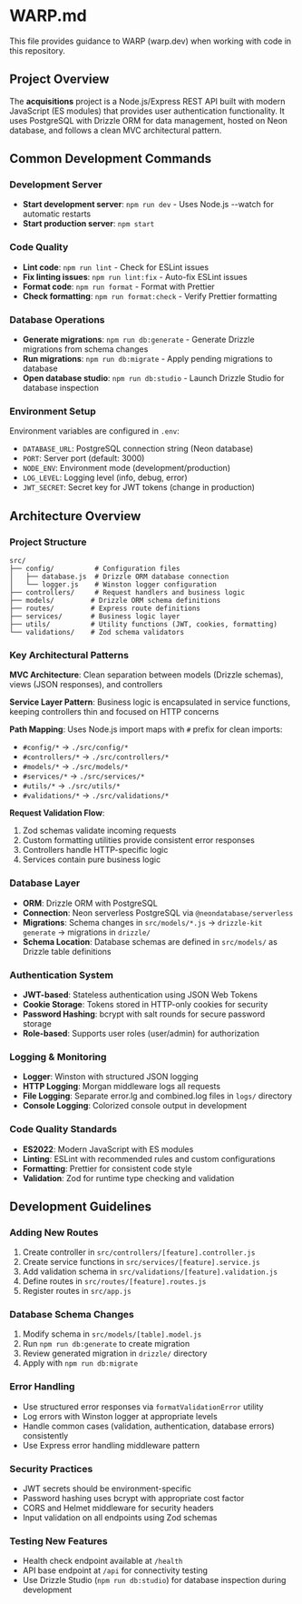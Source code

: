 # WARP.md

This file provides guidance to WARP (warp.dev) when working with code in this repository.

## Project Overview

The **acquisitions** project is a Node.js/Express REST API built with modern JavaScript (ES modules) that provides user authentication functionality. It uses PostgreSQL with Drizzle ORM for data management, hosted on Neon database, and follows a clean MVC architectural pattern.

## Common Development Commands

### Development Server
- **Start development server**: `npm run dev` - Uses Node.js --watch for automatic restarts
- **Start production server**: `npm start`

### Code Quality
- **Lint code**: `npm run lint` - Check for ESLint issues
- **Fix linting issues**: `npm run lint:fix` - Auto-fix ESLint issues
- **Format code**: `npm run format` - Format with Prettier
- **Check formatting**: `npm run format:check` - Verify Prettier formatting

### Database Operations
- **Generate migrations**: `npm run db:generate` - Generate Drizzle migrations from schema changes
- **Run migrations**: `npm run db:migrate` - Apply pending migrations to database
- **Open database studio**: `npm run db:studio` - Launch Drizzle Studio for database inspection

### Environment Setup
Environment variables are configured in `.env`:
- `DATABASE_URL`: PostgreSQL connection string (Neon database)
- `PORT`: Server port (default: 3000)
- `NODE_ENV`: Environment mode (development/production)
- `LOG_LEVEL`: Logging level (info, debug, error)
- `JWT_SECRET`: Secret key for JWT tokens (change in production)

## Architecture Overview

### Project Structure
```
src/
├── config/          # Configuration files
│   ├── database.js  # Drizzle ORM database connection
│   └── logger.js    # Winston logger configuration
├── controllers/     # Request handlers and business logic
├── models/         # Drizzle ORM schema definitions
├── routes/         # Express route definitions
├── services/       # Business logic layer
├── utils/          # Utility functions (JWT, cookies, formatting)
└── validations/    # Zod schema validators
```

### Key Architectural Patterns

**MVC Architecture**: Clean separation between models (Drizzle schemas), views (JSON responses), and controllers

**Service Layer Pattern**: Business logic is encapsulated in service functions, keeping controllers thin and focused on HTTP concerns

**Path Mapping**: Uses Node.js import maps with `#` prefix for clean imports:
- `#config/*` → `./src/config/*`
- `#controllers/*` → `./src/controllers/*`
- `#models/*` → `./src/models/*`
- `#services/*` → `./src/services/*`
- `#utils/*` → `./src/utils/*`
- `#validations/*` → `./src/validations/*`

**Request Validation Flow**: 
1. Zod schemas validate incoming requests
2. Custom formatting utilities provide consistent error responses
3. Controllers handle HTTP-specific logic
4. Services contain pure business logic

### Database Layer
- **ORM**: Drizzle ORM with PostgreSQL
- **Connection**: Neon serverless PostgreSQL via `@neondatabase/serverless`
- **Migrations**: Schema changes in `src/models/*.js` → `drizzle-kit generate` → migrations in `drizzle/`
- **Schema Location**: Database schemas are defined in `src/models/` as Drizzle table definitions

### Authentication System
- **JWT-based**: Stateless authentication using JSON Web Tokens
- **Cookie Storage**: Tokens stored in HTTP-only cookies for security
- **Password Hashing**: bcrypt with salt rounds for secure password storage
- **Role-based**: Supports user roles (user/admin) for authorization

### Logging & Monitoring
- **Logger**: Winston with structured JSON logging
- **HTTP Logging**: Morgan middleware logs all requests
- **File Logging**: Separate error.lg and combined.log files in `logs/` directory
- **Console Logging**: Colorized console output in development

### Code Quality Standards
- **ES2022**: Modern JavaScript with ES modules
- **Linting**: ESLint with recommended rules and custom configurations
- **Formatting**: Prettier for consistent code style
- **Validation**: Zod for runtime type checking and validation

## Development Guidelines

### Adding New Routes
1. Create controller in `src/controllers/[feature].controller.js`
2. Create service functions in `src/services/[feature].service.js`
3. Add validation schema in `src/validations/[feature].validation.js`
4. Define routes in `src/routes/[feature].routes.js`
5. Register routes in `src/app.js`

### Database Schema Changes
1. Modify schema in `src/models/[table].model.js`
2. Run `npm run db:generate` to create migration
3. Review generated migration in `drizzle/` directory
4. Apply with `npm run db:migrate`

### Error Handling
- Use structured error responses via `formatValidationError` utility
- Log errors with Winston logger at appropriate levels
- Handle common cases (validation, authentication, database errors) consistently
- Use Express error handling middleware pattern

### Security Practices
- JWT secrets should be environment-specific
- Password hashing uses bcrypt with appropriate cost factor
- CORS and Helmet middleware for security headers
- Input validation on all endpoints using Zod schemas

### Testing New Features
- Health check endpoint available at `/health`
- API base endpoint at `/api` for connectivity testing
- Use Drizzle Studio (`npm run db:studio`) for database inspection during development